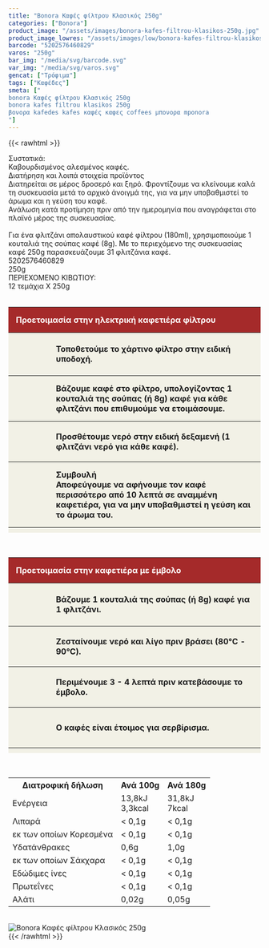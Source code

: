 ```yaml
---
title: "Bonora Καφές φίλτρου Κλασικός 250g"
categories: ["Bonora"]
product_image: "/assets/images/bonora-kafes-filtrou-klasikos-250g.jpg"
product_image_lowres: "/assets/images/low/bonora-kafes-filtrou-klasikos-250g.jpg"
barcode: "5202576460829"
varos: "250g"
bar_img: "/media/svg/barcode.svg"
var_img: "/media/svg/varos.svg"
gencat: ["Τρόφιμα"]
tags: ["Καφέδες"]
smeta: ["
bonora Καφές φίλτρου Κλασικός 250g
bonora kafes filtrou klasikos 250g
βονορα kafedes kafes καφές καφες coffees μπονορα mponora
"]
---
```

{{< rawhtml >}}

<div class="sload78"><div class="product"><div id="sistatika">Συστατικά:</div><div class="alltext">Καβουρδισμένος αλεσμένος καφές.</div><div id="loipa">Διατήρηση και λοιπά στοιχεία προϊόντος</div><div class="alltext">Διατηρείται σε μέρος δροσερό και ξηρό. Φροντίζουμε να κλείνουμε καλά τη συσκευασία μετά το αρχικό άνοιγμά της, για να μην υποβαθμιστεί το άρωμα και η γεύση του καφέ.<br>Ανάλωση κατά προτίμηση πριν από την ημερομηνία που αναγράφεται στο πλαϊνό μέρος της συσκευασίας.<br><br>Για ένα φλιτζάνι απολαυστικού καφέ φίλτρου (180ml), χρησιμοποιούμε 1 κουταλιά της σούπας καφέ (8g). Με το περιεχόμενο της συσκευασίας καφέ 250g παρασκευάζουμε 31 φλιτζάνια καφέ.</div><div id="barcode"><div id="barimage1"></div><span id="bartext">5202576460829</span></div><div id="varos"><div id="varosimage1"></div><span id="varostext">250g</span></div><div id="kivotio">ΠΕΡΙΕΧΟΜΕΝΟ ΚΙΒΩΤΙΟΥ:<br>12 τεμάχια Χ 250g</div><br><div class="tabout"><table id="kafes"><tbody><tr><th colspan="2" style="background:brown;color:#fff;text-align:left;border:none">Προετοιμασία στην ηλεκτρική καφετιέρα φίλτρου</th></tr><tr><th style="width:50px;padding-top:20px"><div style="background-image:url(https://sites.google.com/site/sklplfiles/files/c01.svg);background-size:50px 50px;background-repeat:no-repeat;width:50px;height:50px"></div></th><th>Τοποθετούμε το χάρτινο φίλτρο στην ειδική υποδοχή.</th></tr><tr><th><div style="background-image:url(https://sites.google.com/site/sklplfiles/files/c02.svg);background-size:50px 50px;background-repeat:no-repeat;width:50px;height:50px"></div></th><th>Βάζουμε καφέ στο φίλτρο, υπολογίζοντας 1 κουταλιά της σούπας (ή 8g) καφέ για κάθε φλιτζάνι που επιθυμούμε να ετοιμάσουμε.</th></tr><tr><th><div style="background-image:url(https://sites.google.com/site/sklplfiles/files/c03.svg);background-size:50px 50px;background-repeat:no-repeat;width:50px;height:50px"></div></th><th>Προσθέτουμε νερό στην ειδική δεξαμενή (1 φλιτζάνι νερό για κάθε καφέ).</th></tr><tr><th style="padding-bottom:20px"><div style="background-image:url(https://sites.google.com/site/sklplfiles/files/c04.svg);background-size:50px 50px;background-repeat:no-repeat;width:50px;height:50px"></div></th><th>Συμβουλή<br>Αποφεύγουμε να αφήνουμε τον καφέ περισσότερο από 10 λεπτά σε αναμμένη καφετιέρα, για να μην υποβαθμιστεί η γεύση και το άρωμα του.</th></tr></tbody></table></div><br><div class="tabout"><table id="kafes"><tbody><tr><th colspan="2" style="background:brown;color:#fff;text-align:left;border:none">Προετοιμασία στην καφετιέρα με έμβολο</th></tr><tr><th style="width:50px;padding-top:20px"><div style="background-image:url(https://sites.google.com/site/sklplfiles/files/c02.svg);background-size:50px 50px;background-repeat:no-repeat;width:50px;height:50px"></div></th><th>Βάζουμε 1 κουταλιά της σούπας (ή 8g) καφέ για 1 φλιτζάνι.</th></tr><tr><th><div style="background-image:url(https://sites.google.com/site/sklplfiles/files/c06.svg);background-size:50px 50px;background-repeat:no-repeat;width:50px;height:50px"></div></th><th>Ζεσταίνουμε νερό και λίγο πριν βράσει (80°C - 90°C).</th></tr><tr><th><div style="background-image:url(https://sites.google.com/site/sklplfiles/files/c07.svg);background-size:50px 50px;background-repeat:no-repeat;width:50px;height:50px"></div></th><th>Περιμένουμε 3 - 4 λεπτά πριν κατεβάσουμε το έμβολο.</th></tr><tr><th><div style="background-image:url(https://sites.google.com/site/sklplfiles/files/c08.svg);background-size:50px 50px;background-repeat:no-repeat;width:50px;height:50px"></div></th><th>Ο καφές είναι έτοιμος για σερβίρισμα.</th></tr></tbody></table></div><style>#kafes{text-align:left;border-collapse:collapse;width:100%;border-bottom:10px solid #f2f1e6}#kafes th{padding:15px;background:#f2f1e6}</style><br><div class="tabout"><table id="diatable"><tbody><tr><th>Διατροφική δήλωση</th><th>Ανά 100g</th><th>Ανά 180g</th></tr><tr><td class="texr2">Ενέργεια</td><td class="texr">13,8kJ<br>3,3kcal</td><td class="texr">31,8kJ<br>7kcal</td></tr><tr><td class="texr2">Λιπαρά</td><td class="texr">&lt; 0,1g</td><td class="texr">&lt; 0,1g</td></tr><tr><td class="gray">εκ των οποίων Κορεσµένα</td><td class="gray2">&lt; 0,1g</td><td class="gray2">&lt; 0,1g</td></tr><tr><td class="texr2">Yδατάνθρακες</td><td class="texr">0,6g</td><td class="texr">1,0g</td></tr><tr><td class="gray">εκ των οποίων Σάκχαρα</td><td class="gray2">&lt; 0,1g</td><td class="gray2">&lt; 0,1g</td></tr><tr><td class="texr2">Eδώδιμες ίνες</td><td class="texr">&lt; 0,1g</td><td class="texr">&lt; 0,1g</td></tr><tr><td class="texr2">Πρωτεΐνες</td><td class="texr">&lt; 0,1g</td><td class="texr">&lt; 0,1g</td></tr><tr><td class="texr2">Αλάτι</td><td class="texr">0,02g</td><td class="texr">0,05g</td></tr></tbody></table></div><br><div class="pimg"><img alt="Bonora Καφές φίλτρου Κλασικός 250g" title="Bonora Καφές φίλτρου Κλασικός 250g" src="/assets/images/bonora-kafes-filtrou-klasikos-250g.jpg"></div></div></div>
{{< /rawhtml >}}


